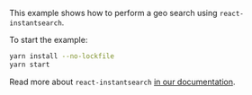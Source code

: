 This example shows how to perform a geo search using `react-instantsearch`.

To start the example:

```sh
yarn install --no-lockfile
yarn start
```

Read more about `react-instantsearch` [in our documentation](https://community.algolia.com/instantsearch.js/react/).
